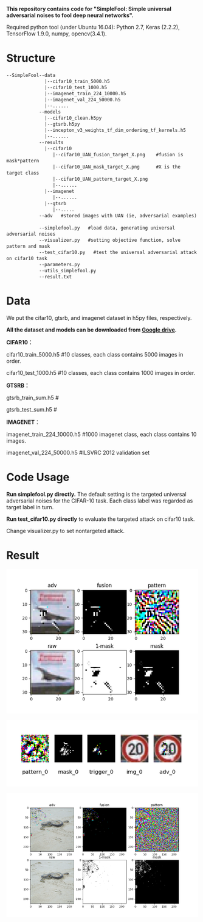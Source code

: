 **This repository contains code for "SimpleFool: Simple universal adversarial noises to fool deep neural networks".**

Required python tool (under Ubuntu 16.04): Python 2.7, Keras (2.2.2), TensorFlow 1.9.0, numpy, opencv(3.4.1). 



# Structure

```
--SimpleFool--data
			  |--cifar10_train_5000.h5
			  |--cifar10_test_1000.h5
			  |--imagenet_train_224_10000.h5
			  |--imagenet_val_224_50000.h5
			  |--......
			--models
			  |--cifar10_clean.h5py
			  |--gtsrb.h5py
			  |--incepton_v3_weights_tf_dim_ordering_tf_kernels.h5
			  |--......
			--results  
			  |--cifar10
			     |--cifar10_UAN_fusion_target_X.png    #fusion is mask*pattern
			     |--cifar10_UAN_mask_target_X.png      #X is the target class
			     |--cifar10_UAN_pattern_target_X.png
			     |--......
			  |--imagenet
			     |--......
			  |--gtsrb
			     |--.....
			--adv   #stored images with UAN (ie, adversarial examples)

			--simplefool.py   #load data, generating universal adversarial noises
			--visualizer.py   #setting objective function, solve pattern and mask
			--test_cifar10.py   #test the universal adversarial attack on cifar10 task
			--parameters.py
			--utils_simplefool.py
			--result.txt
```



# Data

We put the cifar10, gtsrb, and imagenet dataset in h5py files, respectively.

**All the dataset and models can be downloaded from [Google drive](https://drive.google.com/drive/folders/1KQt9gAasIhdHqTdnruXdvJ1qihr18Nsn?usp=sharing).**

**CIFAR10：**

cifar10_train_5000.h5    #10 classes, each class contains 5000 images in order.

cifar10_test_1000.h5    #10 classes, each class contains 1000 images in order.

**GTSRB：**

gtsrb_train_sum.h5   #

gtsrb_test_sum.h5   #

**IMAGENET**：

imagenet_train_224_10000.h5     #1000 imagenet class, each class contains 10 images.

imagenet_val_224_50000.h5         #ILSVRC 2012 validation set



# Code Usage

**Run simplefool.py directly.**  The default setting is the targeted universal adversarial noises for the CIFAR-10 task. Each class label was regarded as target label in turn.

**Run test_cifar10.py directly**  to evaluate the targeted attack on cifar10 task.

Change visualizer.py to set nontargeted attack.



# Result

![cifar10](./demo_image/cifar10.png)

![gtsrb](./demo_image/gtsrb.png)

![imagenet](./demo_image/imagenet.png)